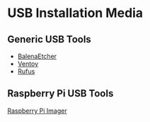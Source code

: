 # USB Installation Media

## Generic USB Tools

- [BalenaEtcher](balena-etcher.md)
- [Ventoy](ventoy.md)
- [Rufus](rufus.md)

## Raspberry Pi USB Tools

[Raspberry Pi Imager](rpi-imager.md)